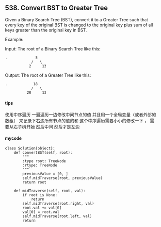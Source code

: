 ## 538. Convert BST to Greater Tree

Given a Binary Search Tree (BST), convert it to a Greater Tree such that every key of the original BST is changed to the original key plus sum of all keys greater than the original key in BST.

Example:

Input: The root of a Binary Search Tree like this:

```
.             5
            /   \
           2     13
```

Output: The root of a Greater Tree like this:

```
.            18
            /   \
          20     13
```

#### tips
使用中序遍历 一遍遍历一边修改中间节点的值 并且用一个全局变量（或者外部的数组） 来记录下右边所有节点的值的和 这个中序遍历需要小小的修改一下 ， 需要从右子树开始 然后中间 然后才是左边

#### mycode

```
class Solution(object):
    def convertBST(self, root):
        """
        :type root: TreeNode
        :rtype: TreeNode
        """
        previousValue = [0, ]
        self.midTraverse(root, previousValue)
        return root

    def midTraverse(self, root, val):
        if root is None:
            return
        self.midTraverse(root.right, val)
        root.val += val[0]
        val[0] = root.val
        self.midTraverse(root.left, val)
        return
```
